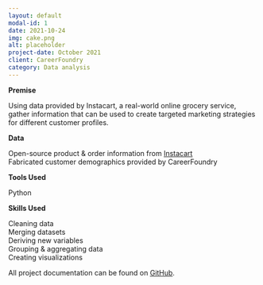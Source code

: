 ```yaml
---
layout: default
modal-id: 1
date: 2021-10-24
img: cake.png
alt: placeholder
project-date: October 2021
client: CareerFoundry
category: Data analysis
---
```

**Premise**

Using data provided by Instacart, a real-world online grocery service, gather information that can be used to create targeted marketing strategies for different customer profiles.

**Data**

Open-source product & order information from [Instacart](https://www.instacart.com/datasets/grocery-shopping-2017)  
Fabricated customer demographics provided by CareerFoundry

**Tools Used**

Python

**Skills Used**

Cleaning data  
Merging datasets  
Deriving new variables  
Grouping & aggregating data  
Creating visualizations

All project documentation can be found on [GitHub](https://github.com/ehinkamp/Instacart).
